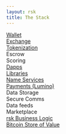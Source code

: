 ```yaml
---
layout: rsk
title: The Stack
---
```

 

<div class="container the-stack">

<div class="row reverse_mobile">
    <div class="col"><span><a href="/develop/apps/wallets/">Wallet</a></span></div>
    <div class="col"><span><a href="/develop/apps/exchanges/">Exchange</a></span></div>
    <div class="col"><span><a href="/tutorials/create-a-token">Tokenization</a></span></div>
    <div class="col"><span>Escrow</span></div>
    <div class="col"><span>Scoring</span></div>
</div>
<div class="row has-unique-col">
    <div class="col"><span><a href="/develop/">Dapps</a></span></div>
</div>
<div class="row has-unique-col reverse_mobile">
    <div class="col"><span><a href="/libraries/">Libraries</a></span></div>
</div>
<div class="row rif_blue">
    <div class="col"><span><a href="/rif/rns/">Name Services</a></span></div>
    <div class="col"><span><a href="/rif/lumino/">Payments (Lumino)</a></span></div>
    <div class="col"><span>Data Storage</span></div>
    <div class="col"><span>Secure Comms</span></div>
    <div class="col"><span>Data feeds</span></div>
    <div class="col"><span>Marketplace</span></div>
</div>

<div class="row has-unique-col">
    <div class="col"><span><a href="/rsk/">rsk Business Logic</a></span></div>
</div>

<div class="row has-unique-col green_reverse">
    <div class="col"><span><a href="https://bitcoin.org/en/development">Bitcoin Store of Value</a></span></div>
</div>

</div>